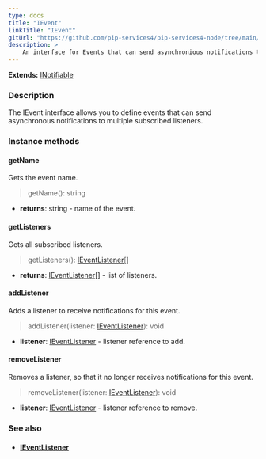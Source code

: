 ```yaml
---
type: docs
title: "IEvent"
linkTitle: "IEvent"
gitUrl: "https://github.com/pip-services4/pip-services4-node/tree/main/pip-services4-rpc-node"
description: > 
    An interface for Events that can send asynchronious notifications to multiple subscribed listeners.
---
```


**Extends:** [INotifiable](../../run/inotifiable)

### Description

The IEvent interface allows you to define events that can send asynchronous notifications to multiple subscribed listeners.

### Instance methods

#### getName
Gets the event name.

> getName(): string

- **returns**: string - name of the event.

#### getListeners
Gets all subscribed listeners.

> getListeners(): [IEventListener](../ievent_listener)[]

- **returns**: [IEventListener](../ievent_listener)[] - list of listeners.

#### addListener
Adds a listener to receive notifications for this event.

> addListener(listener: [IEventListener](../ievent_listener)): void

- **listener**: [IEventListener](../ievent_listener) - listener reference to add.


#### removeListener
Removes a listener, so that it no longer receives notifications for this event.

> removeListener(listener: [IEventListener](../ievent_listener)): void

- **listener**: [IEventListener](../ievent_listener) - listener reference to remove.


### See also
- #### [IEventListener](../ievent_listener)
